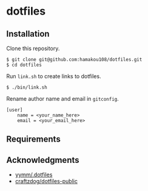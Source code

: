 # dotfiles

## Installation

Clone this repository.

```
$ git clone git@github.com:hamakou108/dotfiles.git
$ cd dotfiles
```

Run ``link.sh`` to create links to dotfiles.

```
$ ./bin/link.sh
```

Rename author name and email in `gitconfig`.

```ini:config/git/gitconfig
[user]
	name = <your_name_here>
	email = <your_email_here>
```


## Requirements

## Acknowledgments

- [yymm/.dotfiles](https://github.com/yymm/.dotfiles/tree/master/config/nvim)
- [craftzdog/dotfiles-public](https://github.com/craftzdog/dotfiles-public)

